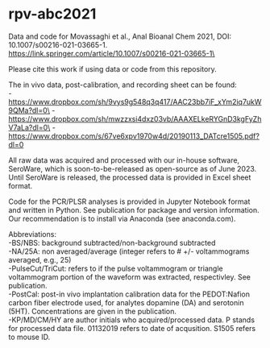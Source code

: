 # rpv-abc2021
Data and code for Movassaghi et al., Anal Bioanal Chem 2021, DOI: 10.1007/s00216-021-03665-1. 
https://link.springer.com/article/10.1007/s00216-021-03665-1\

Please cite this work if using data or code from this repository.

The in vivo data, post-calibration, and recording sheet can be found:\
-https://www.dropbox.com/sh/9vys9g548q3q417/AAC23bb7iF_xYm2iq7ukW9QMa?dl=0\
-https://www.dropbox.com/sh/mwzzxsi4dxz03vb/AAAXELkeRYGnD3kgFyZhV7aLa?dl=0\
-https://www.dropbox.com/s/67ve6xpv1970w4d/20190113_DATcre1505.pdf?dl=0

All raw data was acquired and processed with our in-house software, SeroWare, which is soon-to-be-released as open-source as of June 2023. Until SeroWare is released, the processed data is provided in Excel sheet format.

Code for the PCR/PLSR analyses is provided in Jupyter Notebook format and written in Python. See publication for package and version information. Our recommendation is to install via Anaconda (see anaconda.com).

Abbreviations:\
-BS/NBS: background subtracted/non-background subtracted\
-NA/25A: non averaged/average (integer refers to # +/- voltammograms averaged, e.g., 25)\
-PulseCut/TriCut: refers to if the pulse voltammogram or triangle voltammogram portion of the waveform was extracted, respectivley. See publication.\
-PostCal: post-in vivo implantation calibration data for the PEDOT:Nafion carbon fiber electrode used, for analytes dopamine (DA) and serotonin (5HT). Concentrations are given in the publication.\
-KP/MD/CM/HY are author initials who acquired/processed data. P stands for processed data file. 01132019 refers to date of acqusition. S1505 refers to mouse ID.



